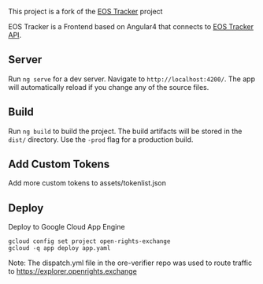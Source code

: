 This project is a fork of the [EOS Tracker](https://github.com/EOSEssentials/EOSTracker) project 

EOS Tracker is a Frontend based on Angular4 that connects to [EOS Tracker API](https://github.com/EOSEssentials/EOSTracker-API).

Server
------------

Run `ng serve` for a dev server. Navigate to `http://localhost:4200/`. The app will automatically reload if you change any of the source files.

Build
------------

Run `ng build` to build the project. The build artifacts will be stored in the `dist/` directory. Use the `-prod` flag for a production build.


Add Custom Tokens
------------

Add more custom tokens to assets/tokenlist.json


Deploy
------------

Deploy to Google Cloud App Engine
```
gcloud config set project open-rights-exchange
gcloud -q app deploy app.yaml
```

Note: The dispatch.yml file in the ore-verifier repo was used to route traffic to https://explorer.openrights.exchange

